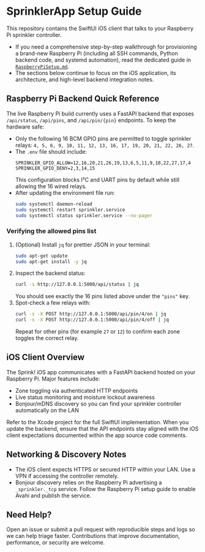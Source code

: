 SprinklerApp Setup Guide
========================

This repository contains the SwiftUI iOS client that talks to your Raspberry Pi sprinkler controller.

- If you need a comprehensive step-by-step walkthrough for provisioning a brand-new Raspberry Pi (including all SSH commands, Python backend code, and systemd automation), read the dedicated guide in [`RaspberryPiSetup.md`](RaspberryPiSetup.md).
- The sections below continue to focus on the iOS application, its architecture, and high-level backend integration notes.

## Raspberry Pi Backend Quick Reference

The live Raspberry Pi build currently uses a FastAPI backend that exposes `/api/status`, `/api/pins`, and `/api/pin/{pin}` endpoints. To keep the hardware safe:

- Only the following 16 BCM GPIO pins are permitted to toggle sprinkler relays: `4, 5, 6, 9, 10, 11, 12, 13, 16, 17, 19, 20, 21, 22, 26, 27`.
- The `.env` file should include:
  ```dotenv
  SPRINKLER_GPIO_ALLOW=12,16,20,21,26,19,13,6,5,11,9,10,22,27,17,4
  SPRINKLER_GPIO_DENY=2,3,14,15
  ```
  This configuration blocks I²C and UART pins by default while still allowing the 16 wired relays.
- After updating the environment file run:
  ```bash
  sudo systemctl daemon-reload
  sudo systemctl restart sprinkler.service
  sudo systemctl status sprinkler.service --no-pager
  ```

### Verifying the allowed pins list

1. (Optional) Install `jq` for prettier JSON in your terminal:
   ```bash
   sudo apt-get update
   sudo apt-get install -y jq
   ```
2. Inspect the backend status:
   ```bash
   curl -s http://127.0.0.1:5000/api/status | jq
   ```
   You should see exactly the 16 pins listed above under the `"pins"` key.
3. Spot-check a few relays with:
   ```bash
   curl -s -X POST http://127.0.0.1:5000/api/pin/4/on | jq
   curl -s -X POST http://127.0.0.1:5000/api/pin/4/off | jq
   ```
   Repeat for other pins (for example `27` or `12`) to confirm each zone toggles the correct relay.

## iOS Client Overview

The Sprink! iOS app communicates with a FastAPI backend hosted on your Raspberry Pi. Major features include:

- Zone toggling via authenticated HTTP endpoints
- Live status monitoring and moisture lockout awareness
- Bonjour/mDNS discovery so you can find your sprinkler controller automatically on the LAN

Refer to the Xcode project for the full SwiftUI implementation. When you update the backend, ensure that the API endpoints stay aligned with the iOS client expectations documented within the app source code comments.

## Networking & Discovery Notes

- The iOS client expects HTTPS or secured HTTP within your LAN. Use a VPN if accessing the controller remotely.
- Bonjour discovery relies on the Raspberry Pi advertising a `_sprinkler._tcp` service. Follow the Raspberry Pi setup guide to enable Avahi and publish the service.

## Need Help?

Open an issue or submit a pull request with reproducible steps and logs so we can help triage faster. Contributions that improve documentation, performance, or security are welcome.

